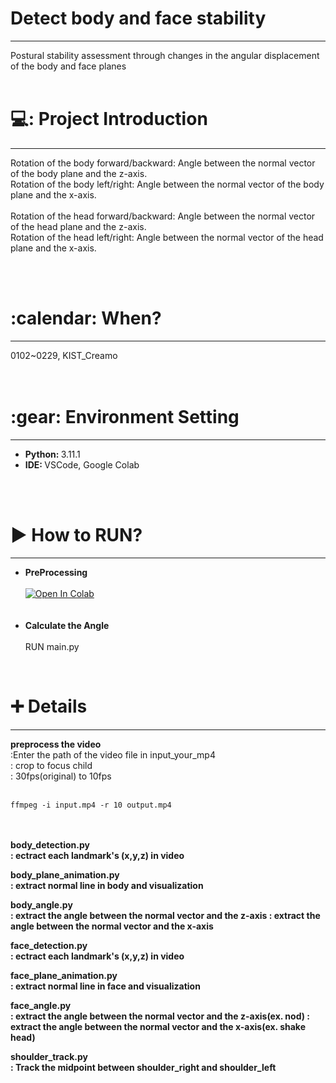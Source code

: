 <h1> Detect body and face stability </h1>
<hr/>
Postural stability assessment through changes in the angular displacement of the body and face planes
<br/><br/>
<h1>💻: Project Introduction </h1>
<hr/>

Rotation of the body forward/backward: Angle between the normal vector of the body plane and the z-axis.<br/>
Rotation of the body left/right: Angle between the normal vector of the body plane and the x-axis.<br/>
<br/>
Rotation of the head forward/backward: Angle between the normal vector of the head plane and the z-axis.<br/>
Rotation of the head left/right: Angle between the normal vector of the head plane and the x-axis.<br/>

<br/><br/>
<h1>:calendar: When? </h1>
<hr/>
0102~0229, KIST_Creamo<br/>
<br/><br/>
<h1>:gear: Environment Setting</h1>
<hr/>
<ul>
  <li><b>Python: </b> 3.11.1</li>
  <li><b>IDE: </b> VSCode, Google Colab</li>
</ul>
<br/><br/>
<h1>▶ How to RUN? </h1>
<hr/>

<ul>
  <li><b>PreProcessing</b><br/></li>
  <br/>
  <a target="_blank" href="https://colab.research.google.com/github/jisally/detect_body_N_face_stability/blob/main/preprocess_the_video.ipynb">
  <img src="https://colab.research.google.com/assets/colab-badge.svg" alt="Open In Colab"/>
</a>
  <br/><br/><br/>
  <li><b>Calculate the Angle</b><br/></li>
  <br/>
  RUN main.py
</ul>


<br/>
<h1> ➕ Details </h1>
<hr/>
<b>preprocess the video</b>
<br/>
:Enter the path of the video file in input_your_mp4
<br/>
: crop to focus child
<br/>
: 30fps(original) to 10fps
<br/><br/>

    ffmpeg -i input.mp4 -r 10 output.mp4

 <br/> <br/>
<b>body_detection.py<b/> <br/>
: ectract each landmark's (x,y,z) in video

<b>body_plane_animation.py<b/> <br/>
: extract normal line in body and visualization

<b>body_angle.py<b/> <br/>
: extract the angle between the normal vector and the z-axis
: extract the angle between the normal vector and the x-axis

<b>face_detection.py<b/> <br/>
: ectract each landmark's (x,y,z) in video

<b>face_plane_animation.py<b/> <br/>
: extract normal line in face and visualization

<b>face_angle.py<b/> <br/>
: extract the angle between the normal vector and the z-axis(ex. nod)
: extract the angle between the normal vector and the x-axis(ex. shake head)

<b>shoulder_track.py<b/> <br/>
: Track the midpoint between shoulder_right and shoulder_left
